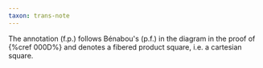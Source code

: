 ```yaml
---
taxon: trans-note
---
```


The annotation $\text{(f.p.)}$ follows Bénabou's $\text{(p.f.)}$ in the diagram in the proof of {%cref 000D%} and denotes a fibered product square, i.e. a cartesian square.
